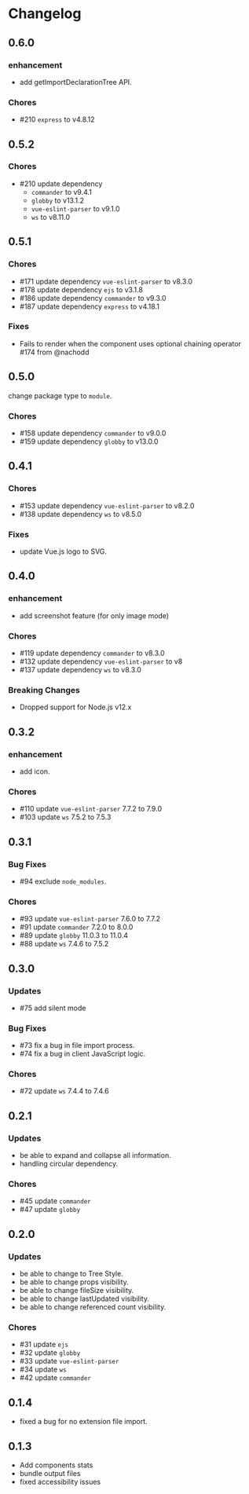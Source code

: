 # Changelog

## 0.6.0

### enhancement

-   add getImportDeclarationTree API.

### Chores

-   \#210 `express` to v4.8.12

## 0.5.2

### Chores

-   \#210 update dependency
    -   `commander` to v9.4.1
    -   `globby` to v13.1.2
    -   `vue-eslint-parser` to v9.1.0
    -   `ws` to v8.11.0

## 0.5.1

### Chores

-   \#171 update dependency `vue-eslint-parser` to v8.3.0
-   \#178 update dependency `ejs` to v3.1.8
-   \#186 update dependency `commander` to v9.3.0
-   \#187 update dependency `express` to v4.18.1

### Fixes

-   Fails to render when the component uses optional chaining operator \#174 from @nachodd

## 0.5.0

change package type to `module`.

### Chores

-   \#158 update dependency `commander` to v9.0.0
-   \#159 update dependency `globby` to v13.0.0

## 0.4.1

### Chores

-   \#153 update dependency `vue-eslint-parser` to v8.2.0
-   \#138 update dependency `ws` to v8.5.0

### Fixes

-   update Vue.js logo to SVG.

## 0.4.0

### enhancement

-   add screenshot feature (for only image mode)

### Chores

-   \#119 update dependency `commander` to v8.3.0
-   \#132 update dependency `vue-eslint-parser` to v8
-   \#137 update dependency `ws` to v8.3.0

### Breaking Changes

-   Dropped support for Node.js v12.x

## 0.3.2

### enhancement

-   add icon.

### Chores

-   \#110 update `vue-eslint-parser` 7.7.2 to 7.9.0
-   \#103 update `ws` 7.5.2 to 7.5.3

## 0.3.1

### Bug Fixes

-   \#94 exclude `node_modules`.

### Chores

-   \#93 update `vue-eslint-parser` 7.6.0 to 7.7.2
-   \#91 update `commander` 7.2.0 to 8.0.0
-   \#89 update `globby` 11.0.3 to 11.0.4
-   \#88 update `ws` 7.4.6 to 7.5.2

## 0.3.0

### Updates

-   \#75 add silent mode

### Bug Fixes

-   \#73 fix a bug in file import process.
-   \#74 fix a bug in client JavaScript logic.

### Chores

-   \#72 update `ws` 7.4.4 to 7.4.6

## 0.2.1

### Updates

-   be able to expand and collapse all information.
-   handling circular dependency.

### Chores

-   \#45 update `commander`
-   \#47 update `globby`

## 0.2.0

### Updates

-   be able to change to Tree Style.
-   be able to change props visibility.
-   be able to change fileSize visibility.
-   be able to change lastUpdated visibility.
-   be able to change referenced count visibility.

### Chores

-   \#31 update `ejs`
-   \#32 update `globby`
-   \#33 update `vue-eslint-parser`
-   \#34 update `ws`
-   \#42 update `commander`

## 0.1.4

-   fixed a bug for no extension file import.

## 0.1.3

-   Add components stats
-   bundle output files
-   fixed accessibility issues
